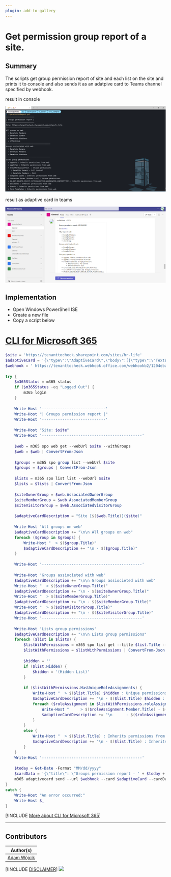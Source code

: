 ```yaml
---
plugin: add-to-gallery
---
```


# Get permission group report of a site.  

## Summary

The scripts get group permission report of site and each list on the site and prints it to console and also sends it as an adatpive card to Teams channel specified by webhook.

result in console

![run in console](assets/console.png)

result as adaptive card in teams

![adaptive card in teams](assets/teams.png)

## Implementation

- Open Windows PowerShell ISE
- Create a new file
- Copy a script  below

# [CLI for Microsoft 365](#tab/cli-m365-ps)
```powershell
$site = 'https://tenanttocheck.sharepoint.com/sites/hr-life'
$adaptiveCard = '{\"type\":\"AdaptiveCard\",\"body\":[{\"type\":\"TextBlock\",\"size\":\"Medium\",\"weight\":\"Bolder\",\"text\":\"${title}\"},{\"type\":\"TextBlock\",\"text\":\"${description}\",\"wrap\":true}],\"$schema\":\"http://adaptivecards.io/schemas/adaptive-card.json\",\"version\":\"1.3\"}'
$webhook = ' https://tenanttocheck.webhook.office.com/webhookb2/1204eba2-061c-4442-9696-2a725cb2d094@2942bb31-1d49-4da6-8d3d-d0f9e1141486/IncomingWebhook/6e54c3958bde444e96fec9ecad356993/be11f523-2a4d-4eae-9d42-277410893c41'

try { 
    $m365Status = m365 status
    if ($m365Status -eq "Logged Out") {
        m365 login
    }
    
    Write-Host '----------------------------'
    Write-Host "| Groups permission report |"
    Write-Host '----------------------------'
    
    Write-Host "Site: $site"
    Write-Host '--------------------------------------------'

    $web = m365 spo web get --webUrl $site --withGroups
    $web = $web | ConvertFrom-Json
    
    $groups = m365 spo group list --webUrl $site
    $groups = $groups | ConvertFrom-Json

    $lists = m365 spo list list --webUrl $site
    $lists = $lists | ConvertFrom-Json
    
    $siteOwnerGroup = $web.AssociatedOwnerGroup
    $siteMemberGroup = $web.AssociatedMemberGroup
    $siteVisitorGroup = $web.AssociatedVisitorGroup

    $adaptiveCardDescription = "Site [$($web.Title)]($site)"

    Write-Host 'All groups on web'
    $adaptiveCardDescription += "\n\n All groups on web"
    foreach ($group in $groups) {
        Write-Host "  > $($group.Title)"
        $adaptiveCardDescription += "\n - $($group.Title)"
    }
    
    Write-Host '--------------------------------------------'
    
    Write-Host 'Groups assiocieted with web'
    $adaptiveCardDescription += "\n\n Groups assiocieted with web"
    Write-Host "  > $($siteOwnerGroup.Title)"
    $adaptiveCardDescription += "\n - $($siteOwnerGroup.Title)"
    Write-Host "  > $($siteMemberGroup.Title)"
    $adaptiveCardDescription += "\n - $($siteMemberGroup.Title)"
    Write-Host "  > $($siteVisitorGroup.Title)"
    $adaptiveCardDescription += "\n - $($siteVisitorGroup.Title)"
    Write-Host '--------------------------------------------'

    Write-Host 'Lists group permissions'
    $adaptiveCardDescription += "\n\n Lists group permissions"
    foreach ($list in $lists) {
        $listWithPermissions = m365 spo list get --title $list.Title --webUrl $site --withPermissions
        $listWithPermissions = $listWithPermissions | ConvertFrom-Json

        $hidden = ''
        if ($list.Hidden) {
            $hidden = '(Hidden List)'
        }

        if ($listWithPermissions.HasUniqueRoleAssignments) {
            Write-Host "  > $($list.Title) $hidden : Unique permissions"
            $adaptiveCardDescription += "\n - $($list.Title) $hidden : Unique permissions"
            foreach ($roleAssignment in $listWithPermissions.roleAssignments) {
                Write-Host "     > $($roleAssignment.Member.Title) - $($roleAssignment.RoleDefinitionBindings.Name)"
                $adaptiveCardDescription += "\n      - $($roleAssignment.Member.Title) - $($roleAssignment.RoleDefinitionBindings.Name)"
            }            
        }
        else {
            Write-Host "  > $($list.Title) : Inherits permissions from web"
            $adaptiveCardDescription += "\n - $($list.Title) : Inherits permissions from web"
        }
    }
    Write-Host '--------------------------------------------'

    $today = Get-Date -Format "MM/dd/yyyy"
    $cardData = '{\"title\": \"Groups permission report - ' + $today + '\" ,\"description\":\"' + $adaptiveCardDescription + '\"}'
    m365 adaptivecard send --url $webhook --card $adaptiveCard --cardData $cardData
}
catch {
    Write-Host "An error occurred:"
    Write-Host $_
}
```
[!INCLUDE [More about CLI for Microsoft 365](../../docfx/includes/MORE-CLIM365.md)]

***

## Contributors

| Author(s) |
|-----------|
| [Adam Wójcik](https://github.com/Adam-it)|

[!INCLUDE [DISCLAIMER](../../docfx/includes/DISCLAIMER.md)]
<img src="https://pnptelemetry.azurewebsites.net/script-samples/scripts/spo-remove-large-library" aria-hidden="true" />